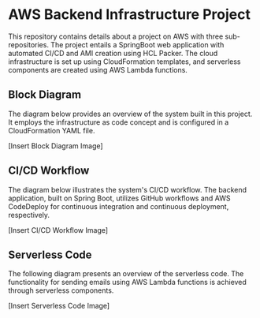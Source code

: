 # AWS Backend Infrastructure Project

This repository contains details about a project on AWS with three sub-repositories. The project entails a SpringBoot web application with automated CI/CD and AMI creation using HCL Packer. The cloud infrastructure is set up using CloudFormation templates, and serverless components are created using AWS Lambda functions.

## Block Diagram

The diagram below provides an overview of the system built in this project. It employs the infrastructure as code concept and is configured in a CloudFormation YAML file.

[Insert Block Diagram Image]

## CI/CD Workflow

The diagram below illustrates the system's CI/CD workflow. The backend application, built on Spring Boot, utilizes GitHub workflows and AWS CodeDeploy for continuous integration and continuous deployment, respectively.

[Insert CI/CD Workflow Image]

## Serverless Code

The following diagram presents an overview of the serverless code. The functionality for sending emails using AWS Lambda functions is achieved through serverless components.

[Insert Serverless Code Image]